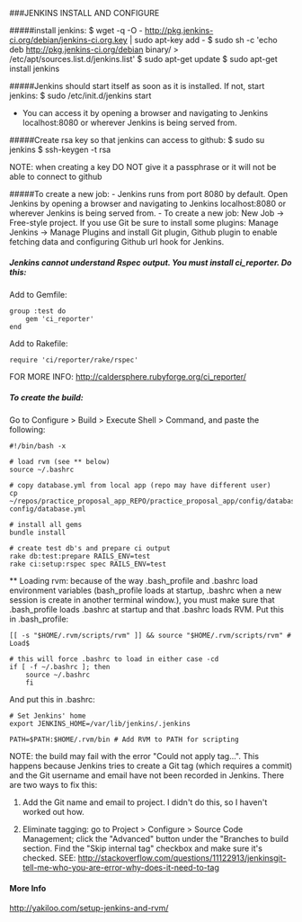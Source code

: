 ###JENKINS INSTALL AND CONFIGURE

#####install jenkins:
	$ wget -q -O - http://pkg.jenkins-ci.org/debian/jenkins-ci.org.key | sudo apt-key add -
	$ sudo sh -c 'echo deb http://pkg.jenkins-ci.org/debian binary/ > /etc/apt/sources.list.d/jenkins.list'
	$ sudo apt-get update
	$ sudo apt-get install jenkins

#####Jenkins should start itself as soon as it is installed. If not, start jenkins:
	$	sudo /etc/init.d/jenkins start

-  You can access it by opening a browser and navigating to Jenkins localhost:8080 or wherever Jenkins is being served from.
	
#####Create rsa key so that jenkins can access to github:
	$ sudo su jenkins
	$ ssh-keygen -t rsa

NOTE: when creating a key DO NOT give it a passphrase or it will not be able to connect to github

#####To create a new job:
	- Jenkins runs from port 8080 by default. Open Jenkins by opening a browser and navigating to Jenkins localhost:8080 or wherever Jenkins is being served from.
	- To create a new job: New Job -> Free-style project. If you use Git be sure to install some plugins: Manage Jenkins -> Manage Plugins and install Git plugin, Github plugin to enable fetching data and configuring Github url hook for Jenkins. 

##### Jenkins cannot understand Rspec output. You must install ci_reporter. Do this:

Add to Gemfile:

	group :test do
		gem 'ci_reporter'
	end

Add to Rakefile:

	require 'ci/reporter/rake/rspec'

FOR MORE INFO: http://caldersphere.rubyforge.org/ci_reporter/

##### To create the build:

Go to Configure > Build > Execute Shell > Command, and paste the following:

	#!/bin/bash -x
	
	# load rvm (see ** below)
	source ~/.bashrc                           
	
	# copy database.yml from local app (repo may have different user)
	cp ~/repos/practice_proposal_app_REPO/practice_proposal_app/config/database.yml config/database.yml
	
	# install all gems
	bundle install
	
	# create test db's and prepare ci output
	rake db:test:prepare RAILS_ENV=test
	rake ci:setup:rspec spec RAILS_ENV=test

** Loading rvm: because of the way .bash_profile and .bashrc load environment variables (bash_profile loads at startup, .bashrc when a new session is create in another terminal window.), you must make sure that .bash_profile loads .bashrc at startup and that .bashrc loads RVM. Put this in .bash_profile:

	[[ -s "$HOME/.rvm/scripts/rvm" ]] && source "$HOME/.rvm/scripts/rvm" # Load$
	
	# this will force .bashrc to load in either case -cd
	if [ -f ~/.bashrc ]; then
		source ~/.bashrc
		fi

And put this in .bashrc:

	# Set Jenkins' home
	export JENKINS_HOME=/var/lib/jenkins/.jenkins

	PATH=$PATH:$HOME/.rvm/bin # Add RVM to PATH for scripting 

NOTE: the build may fail with the error "Could not apply tag...". This happens because
Jenkins tries to create a Git tag (which requires a commit) and the Git username and email
have not been recorded in Jenkins. There are two ways to fix this:

1. Add the Git name and email to project. I didn't do this, so I haven't worked out how.

2. Eliminate tagging: go to Project > Configure > Source Code Management; click the "Advanced" button under the "Branches to build section. Find the "Skip internal tag" checkbox and make sure it's checked. 
	 SEE: http://stackoverflow.com/questions/11122913/jenkinsgit-tell-me-who-you-are-error-why-does-it-need-to-tag

#### More Info

http://yakiloo.com/setup-jenkins-and-rvm/
 